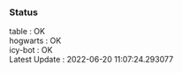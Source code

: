### Status


table : OK  
hogwarts : OK  
icy-bot : OK  
Latest Update : 2022-06-20 11:07:24.293077
